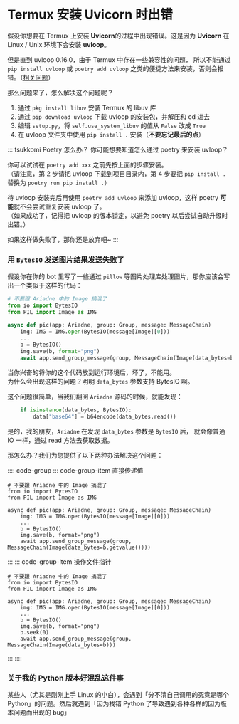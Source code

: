 # Termux 安装 Uvicorn 时出错

假设你想要在 Termux 上安装 **Uvicorn**的过程中出现错误。这是因为
**Uvicorn** 在 Linux / Unix 环境下会安装 **uvloop**。

但是直到 uvloop 0.16.0，由于 Termux 中存在一些兼容性的问题，
所以不能通过 `pip install uvloop` 或 `poetry add uvloop` 之类的便捷方法来安装，否则会报错。（[相关问题](https://github.com/MagicStack/uvloop/issues/260)）

那么问题来了，怎么解决这个问题呢？

1. 通过 `pkg install libuv` 安装 Termux 的 libuv 库
2. 通过 `pip download uvloop` 下载 uvloop 的安装包，并解压和 cd 进去
3. 编辑 `setup.py`，将 `self.use_system_libuv` 的值从 `False` 改成 `True`
4. 在 uvloop 文件夹中使用 `pip install .` 安装（**不要忘记最后的点**）

::: tsukkomi Poetry 怎么办？
你可能想要知道怎么通过 poetry 来安装 uvloop？

你可以试试在 `poetry add xxx` 之前先按上面的步骤安装。  
（请注意，第 2 步请把 uvloop 下载到项目目录内，第 4 步要把 `pip install .` 替换为 `poetry run pip install .`）

待 uvloop 安装完后再使用 `poetry add uvloop` 来添加 uvloop，这样 poetry **可能**就不会尝试重复安装 uvloop 了。  
（如果成功了，记得把 uvloop 的版本锁定，以避免 poetry 以后尝试自动升级时出错。）

如果这样做失败了，那你还是放弃吧~
:::

### 用 `BytesIO` 发送图片结果发送失败了

假设你在你的 bot 里写了一些通过 `pillow` 等图片处理库处理图片，那你应该会写出一个类似于这样的代码：

```python
# 不要跟 Ariadne 中的 Image 搞混了
from io import BytesIO
from PIL import Image as IMG

async def pic(app: Ariadne, group: Group, message: MessageChain)
    img: IMG = IMG.open(BytesIO(message[Image][0]))
    ...
    b = BytesIO()
    img.save(b, format="png")
    await app.send_group_message(group, MessageChain(Image(data_bytes=b)))
```

当你兴奋的将你的这个代码放到运行环境后，坏了，不能用。  
为什么会出现这样的问题？明明 `data_bytes` 参数支持 BytesIO 啊。

这个问题很简单，当我们翻阅 `Ariadne` 源码的时候，就能发现：

```python
    if isinstance(data_bytes, BytesIO):
        data["base64"] = b64encode(data_bytes.read())
```

是的，我的朋友，`Ariadne` 在发现 `data_bytes` 参数是 `BytesIO` 后，
就会像普通 IO 一样，通过 read 方法去获取数据。

那怎么办？我们为您提供了以下两种办法解决这个问题：

:::: code-group
::: code-group-item 直接传递值

```python{10}
# 不要跟 Ariadne 中的 Image 搞混了
from io import BytesIO
from PIL import Image as IMG

async def pic(app: Ariadne, group: Group, message: MessageChain)
    img: IMG = IMG.open(BytesIO(message[Image][0]))
    ...
    b = BytesIO()
    img.save(b, format="png")
    await app.send_group_message(group, MessageChain(Image(data_bytes=b.getvalue())))
```

:::
::: code-group-item 操作文件指针

```python{10}
# 不要跟 Ariadne 中的 Image 搞混了
from io import BytesIO
from PIL import Image as IMG

async def pic(app: Ariadne, group: Group, message: MessageChain)
    img: IMG = IMG.open(BytesIO(message[Image][0]))
    ...
    b = BytesIO()
    img.save(b, format="png")
    b.seek(0)
    await app.send_group_message(group, MessageChain(Image(data_bytes=b)))
```

:::
::::

### 关于我的 Python 版本好混乱这件事

[>_<]: 你知道为什么这一篇一直没有更新吗，因为我也不会（尬

某些人（尤其是刚刚上手 Linux 的小白），会遇到「分不清自己调用的究竟是哪个 Python」的问题。然后就遇到「因为找错 Python 了导致遇到各种各样的因为版本问题而出现的 bug」

<Loading></Loading>
